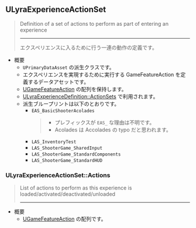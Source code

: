 ## ULyraExperienceActionSet

> Definition of a set of actions to perform as part of entering an experience  
> 
> ----
> エクスペリエンスに入るために行う一連の動作の定義です。  

* 概要
	* `UPrimaryDataAsset` の派生クラスです。
	* エクスペリエンスを実現するために実行する GameFeatureAction を定義するデータアセットです。
	* [UGameFeatureAction] の配列を保持します。
	* [ULyraExperienceDefinition::ActionSets] で利用されます。
	* 派生ブループリントは以下のとおりです。
		* `EAS_BasicShooterAcolades`
			> * プレフィックスが ``EAS_`` な理由は不明です。
			> * Acolades は Accolades の typo だと思われます。
		* `LAS_InventoryTest`
		* `LAS_ShooterGame_SharedInput`
		* `LAS_ShooterGame_StandardComponents`
		* `LAS_ShooterGame_StandardHUD`



### ULyraExperienceActionSet::Actions

> List of actions to perform as this experience is loaded/activated/deactivated/unloaded  
> 
> ----

* 概要
	* [UGameFeatureAction] の配列です。



<!--- ページ内のリンク --->

<!--- 自前の画像へのリンク --->

<!--- generated --->
[ULyraExperienceDefinition::ActionSets]: ../../Lyra/Experience/ULyraExperienceDefinition.md#ulyraexperiencedefinitionactionsets
[UGameFeatureAction]: ../../UE/GameFeature/UGameFeatureAction.md#ugamefeatureaction
